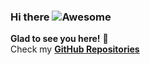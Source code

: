 ### Hi there  ![Awesome](https://cdn.rawgit.com/sindresorhus/awesome/d7305f38d29fed78fa85652e3a63e154dd8e8829/media/badge.svg)
**Glad to see you here!** :star_struck: <br> Check my [**GitHub Repositories**](https://github.com/shubhwebkul?tab=repositories) 
